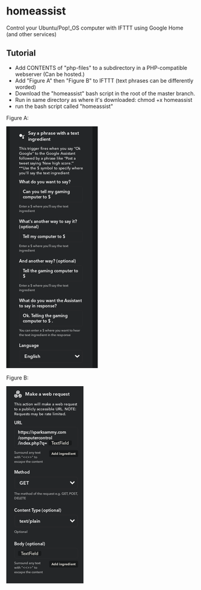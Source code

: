 # homeassist
Control your Ubuntu/Pop!_OS computer with IFTTT using Google Home (and other services)

## Tutorial

* Add CONTENTS of "php-files" to a subdirectory in a PHP-compatible webserver (Can be hosted.)
* Add "Figure A" then "Figure B" to IFTTT (text phrases can be differently worded)
* Download the "homeassist" bash script in the root of the master branch.
* Run in same directory as where it's downloaded: chmod +x homeassist
* run the bash script called "homeassist"

Figure A:

![text phrase](text-phrase.png)

Figure B:

![web request](webrequest.png)
